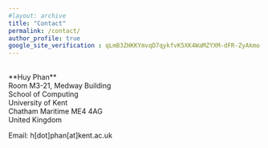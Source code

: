 ```yaml
---
#layout: archive
title: "Contact"
permalink: /contact/
author_profile: true
google_site_verification : qLmB3ZHKKYmvqD7qykfvK5XK4WaMZYXM-dFR-ZyAkmo
---
```


<br/>
**Huy Phan**<br/>Room M3-21, Medway Building<br/>School of Computing<br/>University of Kent<br/>Chatham Maritime ME4 4AG<br/>United Kingdom<br/>

Email: h[dot]phan[at]kent.ac.uk

